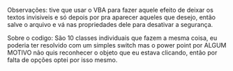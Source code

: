 Observações:
tive que usar o VBA para fazer aquele efeito de deixar os textos invisiveis e só depois por 
pra aparecer aqueles que desejo, então salve o arquivo e vá nas propriedades dele para desativar a segurança. 

Sobre o codigo:
São 10 classes individuais que fazem a mesma coisa, eu poderia ter
resolvido com um simples switch mas o power point por ALGUM MOTIVO 
não quis reconhecer o objeto que eu estava clicando, então por falta de opções
optei por isso mesmo.
